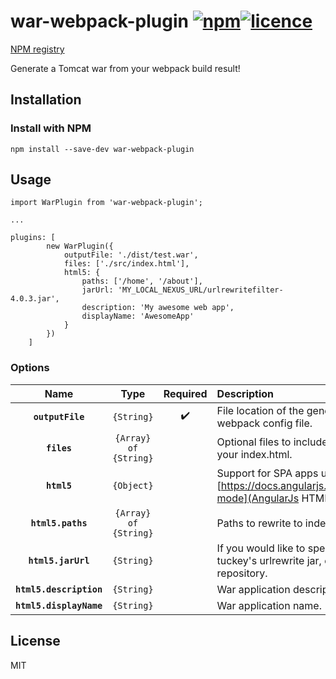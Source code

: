 # war-webpack-plugin [![npm](https://img.shields.io/npm/v/war-webpack-plugin.svg?style=flat-square)](https://github.com/isonet/war-webpack-plugin)[![licence](https://img.shields.io/npm/l/war-webpack-plugin.svg?style=flat-square)](https://img.shields.io/npm/l/war-webpack-plugin.svg)

[NPM registry](https://www.npmjs.com/package/war-webpack-plugin)

Generate a Tomcat war from your webpack build result!

## Installation

### Install with NPM

```npm install --save-dev war-webpack-plugin```

## Usage

```ecmascript 6
import WarPlugin from 'war-webpack-plugin';

...

plugins: [
        new WarPlugin({
            outputFile: './dist/test.war',
            files: ['./src/index.html'],
            html5: { 
                paths: ['/home', '/about'],
                jarUrl: 'MY_LOCAL_NEXUS_URL/urlrewritefilter-4.0.3.jar',
                description: 'My awesome web app',
                displayName: 'AwesomeApp'
            }
        })
    ]
```

### Options

|Name|Type|Required|Description|
|:--:|:--:|:------:|:----------|
|**`outputFile`**|`{String}`|:heavy_check_mark:|File location of the generated war, relative to your webpack config file.|
|**`files`**|`{Array} of {String}`||Optional files to include in the war, this could be your index.html.|
|**`html5`**|`{Object}`||Support for SPA apps using url rewitres. See [https://docs.angularjs.org/guide/$location#html5-mode](AngularJs HTML5 mode) for more details.|
|**`html5.paths`**|`{Array} of {String}`||Paths to rewrite to index.html.|
|**`html5.jarUrl`**|`{String}`||If you would like to specifiy another location for tuckey's urlrewrite jar, eg. from your Nexus repository.|
|**`html5.description`**|`{String}`||War application description.|
|**`html5.displayName`**|`{String}`||War application name.|

## License

MIT

